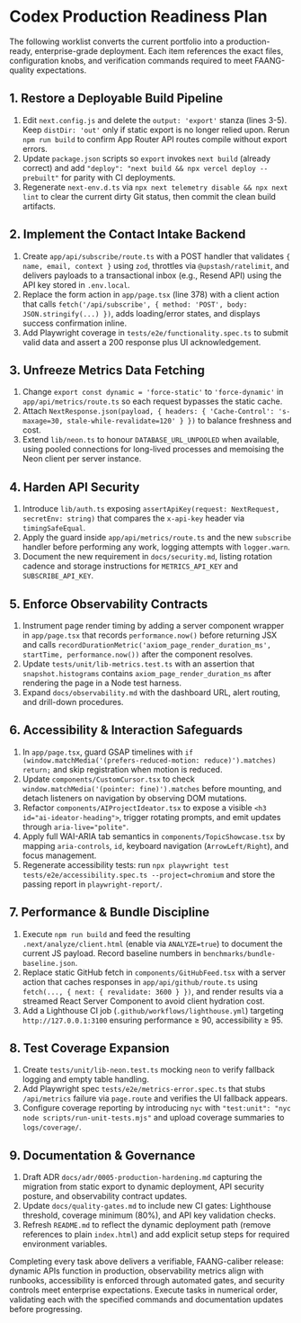 # Codex Production Readiness Plan

The following worklist converts the current portfolio into a production-ready, enterprise-grade deployment. Each item references the exact files, configuration knobs, and verification commands required to meet FAANG-quality expectations.

## 1. Restore a Deployable Build Pipeline
1. Edit `next.config.js` and delete the `output: 'export'` stanza (lines 3-5). Keep `distDir: 'out'` only if static export is no longer relied upon. Rerun `npm run build` to confirm App Router API routes compile without export errors.
2. Update `package.json` scripts so `export` invokes `next build` (already correct) and add `"deploy": "next build && npx vercel deploy --prebuilt"` for parity with CI deployments.
3. Regenerate `next-env.d.ts` via `npx next telemetry disable && npx next lint` to clear the current dirty Git status, then commit the clean build artifacts.

## 2. Implement the Contact Intake Backend
1. Create `app/api/subscribe/route.ts` with a POST handler that validates `{ name, email, context }` using `zod`, throttles via `@upstash/ratelimit`, and delivers payloads to a transactional inbox (e.g., Resend API) using the API key stored in `.env.local`.
2. Replace the form action in `app/page.tsx` (line 378) with a client action that calls `fetch('/api/subscribe', { method: 'POST', body: JSON.stringify(...) })`, adds loading/error states, and displays success confirmation inline.
3. Add Playwright coverage in `tests/e2e/functionality.spec.ts` to submit valid data and assert a 200 response plus UI acknowledgement.

## 3. Unfreeze Metrics Data Fetching
1. Change `export const dynamic = 'force-static'` to `'force-dynamic'` in `app/api/metrics/route.ts` so each request bypasses the static cache.
2. Attach `NextResponse.json(payload, { headers: { 'Cache-Control': 's-maxage=30, stale-while-revalidate=120' } })` to balance freshness and cost.
3. Extend `lib/neon.ts` to honour `DATABASE_URL_UNPOOLED` when available, using pooled connections for long-lived processes and memoising the Neon client per server instance.

## 4. Harden API Security
1. Introduce `lib/auth.ts` exposing `assertApiKey(request: NextRequest, secretEnv: string)` that compares the `x-api-key` header via `timingSafeEqual`.
2. Apply the guard inside `app/api/metrics/route.ts` and the new `subscribe` handler before performing any work, logging attempts with `logger.warn`.
3. Document the new requirement in `docs/security.md`, listing rotation cadence and storage instructions for `METRICS_API_KEY` and `SUBSCRIBE_API_KEY`.

## 5. Enforce Observability Contracts
1. Instrument page render timing by adding a server component wrapper in `app/page.tsx` that records `performance.now()` before returning JSX and calls `recordDurationMetric('axiom_page_render_duration_ms', startTime, performance.now())` after the component resolves.
2. Update `tests/unit/lib-metrics.test.ts` with an assertion that `snapshot.histograms` contains `axiom_page_render_duration_ms` after rendering the page in a Node test harness.
3. Expand `docs/observability.md` with the dashboard URL, alert routing, and drill-down procedures.

## 6. Accessibility & Interaction Safeguards
1. In `app/page.tsx`, guard GSAP timelines with `if (window.matchMedia('(prefers-reduced-motion: reduce)').matches) return;` and skip registration when motion is reduced.
2. Update `components/CustomCursor.tsx` to check `window.matchMedia('(pointer: fine)').matches` before mounting, and detach listeners on navigation by observing DOM mutations.
3. Refactor `components/AIProjectIdeator.tsx` to expose a visible `<h3 id="ai-ideator-heading">`, trigger rotating prompts, and emit updates through `aria-live="polite"`.
4. Apply full WAI-ARIA tab semantics in `components/TopicShowcase.tsx` by mapping `aria-controls`, `id`, keyboard navigation (`ArrowLeft/Right`), and focus management.
5. Regenerate accessibility tests: run `npx playwright test tests/e2e/accessibility.spec.ts --project=chromium` and store the passing report in `playwright-report/`.

## 7. Performance & Bundle Discipline
1. Execute `npm run build` and feed the resulting `.next/analyze/client.html` (enable via `ANALYZE=true`) to document the current JS payload. Record baseline numbers in `benchmarks/bundle-baseline.json`.
2. Replace static GitHub fetch in `components/GitHubFeed.tsx` with a server action that caches responses in `app/api/github/route.ts` using `fetch(..., { next: { revalidate: 3600 } })`, and render results via a streamed React Server Component to avoid client hydration cost.
3. Add a Lighthouse CI job (`.github/workflows/lighthouse.yml`) targeting `http://127.0.0.1:3100` ensuring performance ≥ 90, accessibility ≥ 95.

## 8. Test Coverage Expansion
1. Create `tests/unit/lib-neon.test.ts` mocking `neon` to verify fallback logging and empty table handling.
2. Add Playwright spec `tests/e2e/metrics-error.spec.ts` that stubs `/api/metrics` failure via `page.route` and verifies the UI fallback appears.
3. Configure coverage reporting by introducing `nyc` with `"test:unit": "nyc node scripts/run-unit-tests.mjs"` and upload coverage summaries to `logs/coverage/`.

## 9. Documentation & Governance
1. Draft ADR `docs/adr/0005-production-hardening.md` capturing the migration from static export to dynamic deployment, API security posture, and observability contract updates.
2. Update `docs/quality-gates.md` to include new CI gates: Lighthouse threshold, coverage minimum (80%), and API key validation checks.
3. Refresh `README.md` to reflect the dynamic deployment path (remove references to plain `index.html`) and add explicit setup steps for required environment variables.

Completing every task above delivers a verifiable, FAANG-caliber release: dynamic APIs function in production, observability metrics align with runbooks, accessibility is enforced through automated gates, and security controls meet enterprise expectations. Execute tasks in numerical order, validating each with the specified commands and documentation updates before progressing.
